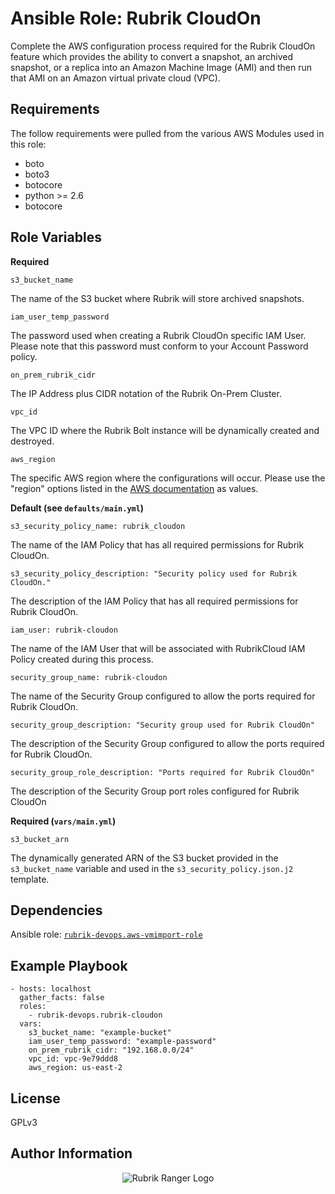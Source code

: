 Ansible Role: Rubrik CloudOn
=========

Complete the AWS configuration process required for the Rubrik CloudOn feature which provides the ability to convert a snapshot, an archived snapshot, or a replica into an Amazon Machine Image (AMI) and then run that AMI on an Amazon virtual private cloud  (VPC).

Requirements
------------

The follow requirements were pulled from the various AWS Modules used in this role:

* boto
* boto3
* botocore
* python >= 2.6
* botocore

Role Variables
--------------

**Required**

`s3_bucket_name`

The name of the S3 bucket where Rubrik will store archived snapshots.

`iam_user_temp_password`

The password used when creating a Rubrik CloudOn specific IAM User. Please note that this password must conform to your Account Password policy.

`on_prem_rubrik_cidr`

The IP Address plus CIDR notation of the Rubrik On-Prem Cluster. 

`vpc_id`

The VPC ID where the Rubrik Bolt instance will be dynamically created and destroyed.

`aws_region`

The specific AWS region where the configurations will occur. Please use the "region" options listed in the [AWS documentation](https://docs.aws.amazon.com/AmazonRDS/latest/UserGuide/Concepts.RegionsAndAvailabilityZones.html) as values.

**Default (see `defaults/main.yml`)**

`s3_security_policy_name: rubrik_cloudon`

The name of the IAM Policy that has all required permissions for Rubrik CloudOn.

`s3_security_policy_description: "Security policy used for Rubrik CloudOn."`

The description of the IAM Policy that has all required permissions for Rubrik CloudOn.

`iam_user: rubrik-cloudon`

The name of the IAM User that will be associated with RubrikCloud IAM Policy created during this process.

`security_group_name: rubrik-cloudon`

The name of the Security Group configured to allow the ports required for Rubrik CloudOn.

`security_group_description: "Security group used for Rubrik CloudOn"`

The description of the Security Group configured to allow the ports required for Rubrik CloudOn.

`security_group_role_description: "Ports required for Rubrik CloudOn"`

The description of the Security Group port roles configured for Rubrik CloudOn

**Required (`vars/main.yml`)**

`s3_bucket_arn`

The dynamically generated ARN of the S3 bucket provided in the `s3_bucket_name` variable and used in the `s3_security_policy.json.j2` template.

Dependencies
------------

Ansible role: [`rubrik-devops.aws-vmimport-role`](https://galaxy.ansible.com/rubrik-devops/aws-vmimport-role/)

Example Playbook
----------------

    - hosts: localhost
      gather_facts: false
      roles:
        - rubrik-devops.rubrik-cloudon
      vars:
        s3_bucket_name: "example-bucket"
        iam_user_temp_password: "example-password"
        on_prem_rubrik_cidr: "192.168.0.0/24"
        vpc_id: vpc-9e79ddd8
        aws_region: us-east-2

License
-------

GPLv3

Author Information
------------------

<p></p>
<p align="center">
  <img src="https://user-images.githubusercontent.com/8610203/37415009-6f9cf416-2778-11e8-8b56-052a8e41c3c8.png" alt="Rubrik Ranger Logo"/>
</p>
